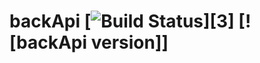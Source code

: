 # backApi [![Build Status](https://travis-ci.org/Judahh/backApi.svg?branch=master)][3] [![backApi version]]